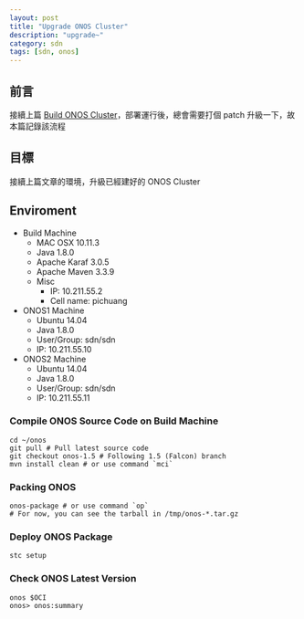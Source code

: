 ```yaml
---
layout: post
title: "Upgrade ONOS Cluster"
description: "upgrade~"
category: sdn
tags: [sdn, onos]
---
```


## 前言
接續上篇 [Build ONOS Cluster](https://blog.pichuang.com.tw/build-onos-cluster)，部署運行後，總會需要打個 patch 升級一下，故本篇記錄該流程

## 目標
接續上篇文章的環境，升級已經建好的 ONOS Cluster

## Enviroment
- Build Machine
  - MAC OSX 10.11.3
  - Java 1.8.0
  - Apache Karaf 3.0.5
  - Apache Maven 3.3.9
  - Misc
    - IP: 10.211.55.2
    - Cell name: pichuang
- ONOS1 Machine
  - Ubuntu 14.04
  - Java 1.8.0
  - User/Group: sdn/sdn
  - IP: 10.211.55.10
- ONOS2 Machine
  - Ubuntu 14.04
  - Java 1.8.0
  - User/Group: sdn/sdn
  - IP: 10.211.55.11

### Compile ONOS Source Code on Build Machine
```
cd ~/onos
git pull # Pull latest source code
git checkout onos-1.5 # Following 1.5 (Falcon) branch
mvn install clean # or use command `mci`
```

### Packing ONOS
```
onos-package # or use command `op`
# For now, you can see the tarball in /tmp/onos-*.tar.gz
```

### Deploy ONOS Package
```
stc setup
```

### Check ONOS Latest Version
```
onos $OCI
onos> onos:summary
```
